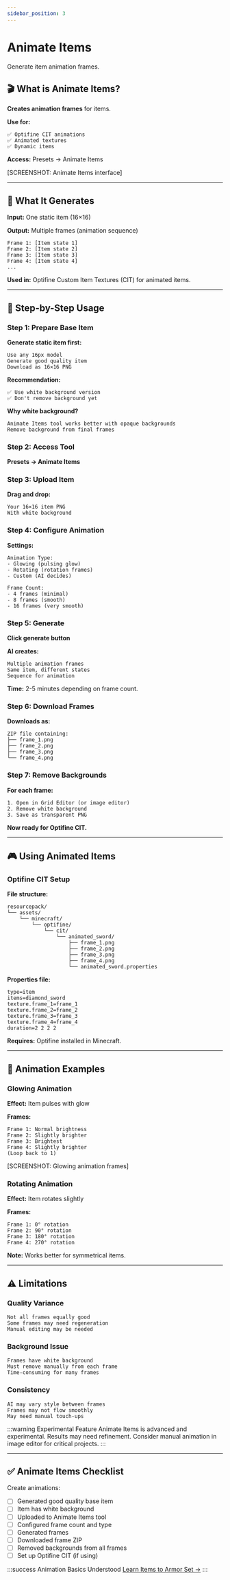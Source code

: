 ```yaml
---
sidebar_position: 3
---
```


# Animate Items

Generate item animation frames.

## 🎬 What is Animate Items?

**Creates animation frames** for items.

**Use for:**
```
✅ Optifine CIT animations
✅ Animated textures
✅ Dynamic items
```

**Access:** Presets → Animate Items

[SCREENSHOT: Animate Items interface]

---

## 🎯 What It Generates

**Input:** One static item (16×16)

**Output:** Multiple frames (animation sequence)

```
Frame 1: [Item state 1]
Frame 2: [Item state 2]
Frame 3: [Item state 3]
Frame 4: [Item state 4]
...
```

**Used in:** Optifine Custom Item Textures (CIT) for animated items.

---

## 🚀 Step-by-Step Usage

### Step 1: Prepare Base Item

**Generate static item first:**

```
Use any 16px model
Generate good quality item
Download as 16×16 PNG
```

**Recommendation:**
```
✅ Use white background version
✅ Don't remove background yet
```

**Why white background?**
```
Animate Items tool works better with opaque backgrounds
Remove background from final frames
```

### Step 2: Access Tool

**Presets → Animate Items**

### Step 3: Upload Item

**Drag and drop:**
```
Your 16×16 item PNG
With white background
```

### Step 4: Configure Animation

**Settings:**

```
Animation Type:
- Glowing (pulsing glow)
- Rotating (rotation frames)
- Custom (AI decides)

Frame Count:
- 4 frames (minimal)
- 8 frames (smooth)
- 16 frames (very smooth)
```

### Step 5: Generate

**Click generate button**

**AI creates:**
```
Multiple animation frames
Same item, different states
Sequence for animation
```

**Time:** 2-5 minutes depending on frame count.

### Step 6: Download Frames

**Downloads as:**
```
ZIP file containing:
├── frame_1.png
├── frame_2.png
├── frame_3.png
└── frame_4.png
```

### Step 7: Remove Backgrounds

**For each frame:**
```
1. Open in Grid Editor (or image editor)
2. Remove white background
3. Save as transparent PNG
```

**Now ready for Optifine CIT.**

---

## 🎮 Using Animated Items

### Optifine CIT Setup

**File structure:**

```
resourcepack/
└── assets/
    └── minecraft/
        └── optifine/
            └── cit/
                └── animated_sword/
                    ├── frame_1.png
                    ├── frame_2.png
                    ├── frame_3.png
                    ├── frame_4.png
                    └── animated_sword.properties
```

**Properties file:**

```properties
type=item
items=diamond_sword
texture.frame_1=frame_1
texture.frame_2=frame_2
texture.frame_3=frame_3
texture.frame_4=frame_4
duration=2 2 2 2
```

**Requires:** Optifine installed in Minecraft.

---

## 🎨 Animation Examples

### Glowing Animation

**Effect:** Item pulses with glow

**Frames:**
```
Frame 1: Normal brightness
Frame 2: Slightly brighter
Frame 3: Brightest
Frame 4: Slightly brighter
(Loop back to 1)
```

[SCREENSHOT: Glowing animation frames]

### Rotating Animation

**Effect:** Item rotates slightly

**Frames:**
```
Frame 1: 0° rotation
Frame 2: 90° rotation
Frame 3: 180° rotation
Frame 4: 270° rotation
```

**Note:** Works better for symmetrical items.

---

## ⚠️ Limitations

### Quality Variance

```
Not all frames equally good
Some frames may need regeneration
Manual editing may be needed
```

### Background Issue

```
Frames have white background
Must remove manually from each frame
Time-consuming for many frames
```

### Consistency

```
AI may vary style between frames
Frames may not flow smoothly
May need manual touch-ups
```

:::warning Experimental Feature
Animate Items is advanced and experimental. Results may need refinement. Consider manual animation in image editor for critical projects.
:::

---

## ✅ Animate Items Checklist

Create animations:

- [ ] Generated good quality base item
- [ ] Item has white background
- [ ] Uploaded to Animate Items tool
- [ ] Configured frame count and type
- [ ] Generated frames
- [ ] Downloaded frame ZIP
- [ ] Removed backgrounds from all frames
- [ ] Set up Optifine CIT (if using)

:::success Animation Basics Understood
[Learn Items to Armor Set →](items-to-armor-set)
:::
